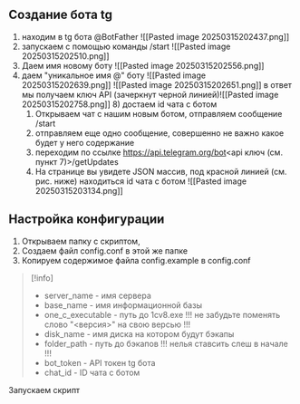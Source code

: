 ## Создание бота tg
1) находим в tg бота @BotFather
![[Pasted image 20250315202437.png]]
3)  запускаем с помощью команды /start
![[Pasted image 20250315202510.png]]
5) Даем имя новому боту
![[Pasted image 20250315202556.png]]
7) даем "уникальное имя @" боту
 ![[Pasted image 20250315202639.png]]
![[Pasted image 20250315202651.png]]
в ответ мы получаем ключ API (зачеркнут черной линией)![[Pasted image 20250315202758.png]] 8) достаем id чата с ботом
	1. Открываем чат с нашим новым ботом, отправляем сообщение /start
	2. отправляем еще одно сообщение, совершенно не важно какое будет у него содержание
	3. переходим по ссылке https://api.telegram.org/bot<api ключ (см. пункт 7)>/getUpdates
	4. На странице вы увидете JSON массив, под красной линией (см. рис. ниже) находиться id чата с ботом
	 ![[Pasted image 20250315203134.png]]

## Настройка конфигурации

1. Открываем папку с скриптом,
2. Создаем файл config.conf в этой же папке
3. Копируем содержимое файла config.example в config.conf
>[!info]
> - server_name - имя сервера
> - base_name - имя информационной базы
> - one_c_executable - путь до 1cv8.exe !!! не забудьте поменять слово "<версия>" на свою версью !!!
> - disk_name - имя диска на котором будут бэкапы
> - folder_path - путь до бэкапов !!! нелья ставсить слеш в начале !!!
> - bot_token - API токен tg бота
> - chat_id - ID чата с ботом

Запускаем скрипт